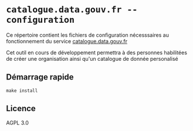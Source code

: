 # `catalogue.data.gouv.fr -- configuration`

Ce répertoire contient les fichiers de configuration nécesssaires au fonctionnement du service [catalogue.data.gouv.fr](https://github.com/etalab/catalogage-donnees)

Cet outil en cours de développement permettra à des personnes habilitées de créer une organisation ainsi qu'un catalogue de donnée personalisé

## Démarrage rapide

```
make install
```

## Licence

AGPL 3.0
